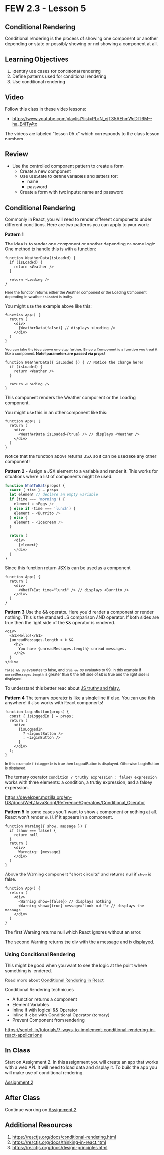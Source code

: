 # FEW 2.3 - Lesson 5

<!-- > -->

## Conditional Rendering

Conditional rendering is the process of showing one component or another depending on state or possibly showing or not showing a component at all. 

<!-- > -->

## Learning Objectives

1. Identify use cases for conditional rendering
1. Define patterns used for conditional rendering
1. Use conditional rendering

<!-- > -->

## Video

Follow this class in these video lessons:

- https://www.youtube.com/playlist?list=PLoN_ejT35AEhmWcDTI6M--ha_E4lTyAtx

The videos are labeled "lesson 05 x" which corresponds to the class lesson numbers. 

<!-- > -->

##  Review 

- Use the controlled component pattern to create a form
  - Create a new component
  - Use useState to define variables and setters for: 
    - name
    - password 
  - Create a form with two inputs: name and password

<!-- > -->

## Conditional Rendering

Commonly in React, you will need to render different components under different conditions. Here are two patterns you can apply to your work: 

<!-- > -->

**Pattern 1**

The idea is to render one component or another depending on some logic. One method to handle this is with a function:

```JS 
function WeatherData(isLoaded) {
  if (isLoaded) {
    return <Weather />
  }

  return <Loading />
}
```

<small>Here the function returns either the Weather component or the Loading Component depending in weather `isLoaded` is truthy.</small>

<!-- > -->

You might use the example above like this: 

```JS
function App() {
  return (
    <div>
      {WeatherData(false)} // displays <Loading />
    </div>
  )
}
```

<small>You can take the idea above one step further. Since a Component is a function you treat it like a component. **Note! parameters are passed via props!**</small>

<!-- > -->

```JS 
function WeatherData({ isLoaded }) { // Notice the change here!
  if (isLoaded) {
    return <Weather />
  }

  return <Loading />
}
```

This component renders the Weather component or the Loading component. 

<!-- > -->

You might use this in an other component like this: 

```JS
function App() {
  return (
    <div>
      <WeatherData isLoaded={true} /> // displays <Weather />
    </div>
  )
}
```

Notice that the function above returns JSX so it can be used like any other component! 

<!-- > -->

**Pattern 2** - Assign a JSX element to a variable and render it. This works for situations where a list of components might be used. 

```JavaScript
function WhatToEat(props) {
  const { time } = props
  let element // declare an empty variable
  if (time === 'morning') {
    element = <Eggs />
  } else if (time === 'lunch') {
    element = <Burrito />
  } else {
    element = <Icecream />
  }

  return (
    <div>
      {element}
    </div>
  )
}
```

Since this function return JSX is can be used as a component! 

```JS
function App() {
  return (
    <div>
      <WhatToEat time="lunch" /> // displays <Burrito />
    </div>
  )
}
```

<!-- > -->

**Pattern 3** Use the && operator. Here you'd render a component or render nothing. This is the standard JS comparison AND operator. If both sides are true then the right side of the && operator is rendered. 

```JS 
<div>
  <h1>Hello!</h1>
  {unreadMessages.length > 0 &&
    <h2>
      You have {unreadMessages.length} unread messages.
    </h2>
  }
</div>
```

<small>`false && 99` evaluates to false, and `true && 99` evaluates to 99. In this example if `unreadMessages.length` is greater than 0 the left side of && is true and the right side is displayed.</small>

To understand this better read about [JS truthy and falsy.](https://javascript.info/logical-operators) 

<!-- > -->

**Pattern 4** The ternary operator is like a single line if else. You can use this anywhere! it also works with React components! 

```JSX
function LoginButton(props) {
  const { isLoggedIn } = props;
  return (
    <div>
      {isLoggedIn
        ? <LogoutButton />
        : <LoginButton />
      }
    </div>
  );
}
```

<small>In this example if `isLoggedIn` is true then LogoutButton is displayed. Otherwise LoginButton is displayed.</small>

The ternary operator `condition ? truthy expression : falsey expression` works with three elements: a condition, a truthy expression, and a falsey experssion.

https://developer.mozilla.org/en-US/docs/Web/JavaScript/Reference/Operators/Conditional_Operator

<!-- > -->

**Pattern 5** In some cases you'll want to show a component or nothing at all. React won't render `null` if it appears in a component. 

```JSX 
function Warning({ show, message }) {
  if (show === false) {
    return null
  }
  return (
    <div>
      Warnging: {message}
    </div>
  ) 
}
```

Above the Warning component "short circuits" and returns null if `show` is false. 

```JSX
function App() {
  return (
    <div>
      <Warning show={false}> // displays nothing
      <Warning show={true} message="Look out!"> // displays the message
    </div>
  )
}
```

The first Warning returns null which React ignores without an error. 

The second Warning returns the div with the a message and is displayed. 

### Using Conditional Rendering

This might be good when you want to see the logic at the point where something is rendered. 

Read more about [Conditional Rendering in React](https://reactjs.org/docs/conditional-rendering.html)

Conditional Rendering techniques

- A function returns a component
- Element Variables
- Inline if with logical && Operator
- Inline if-else with Conditional Operator (ternary)
- Prevent Component from rendering

https://scotch.io/tutorials/7-ways-to-implement-conditional-rendering-in-react-applications

## In Class 

Start on Assignment 2. In this assignment you will create an app that works with a web API. It will need to load data and display it. To build the app you will make use of conditional rendering.

[Assignment 2](../Assignments/Assignment-02.md)

## After Class

Continue working on [Assignment 2](../Assignments/Assignment-02.md)

## Additional Resources

1. https://reactjs.org/docs/conditional-rendering.html
1. https://reactjs.org/docs/thinking-in-react.html
1. https://reactjs.org/docs/design-principles.html

